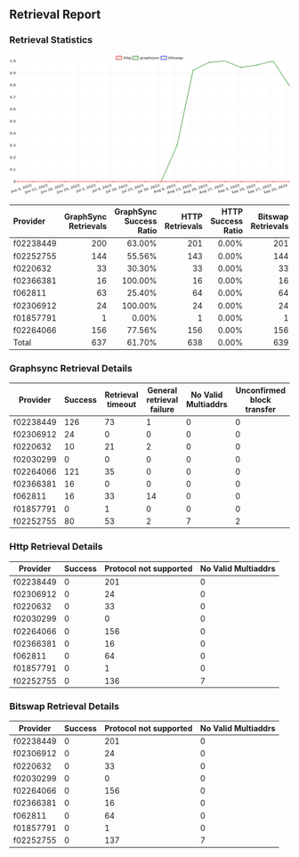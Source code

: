 ## Retrieval Report
### Retrieval Statistics
<img src="https://raw.githubusercontent.com/data-preservation-programs/filplus-checker-assets/main/filecoin-project/filecoin-plus-large-datasets/issues/1561/1696136767434.png"/>

| Provider  | GraphSync Retrievals | GraphSync Success Ratio | HTTP Retrievals | HTTP Success Ratio | Bitswap Retrievals | Bitswap Success Ratio |
| :-------- | -------------------: | ----------------------: | --------------: | -----------------: | -----------------: | --------------------: |
| f02238449 |                  200 |                  63.00% |             201 |              0.00% |                201 |                 0.00% |
| f02252755 |                  144 |                  55.56% |             143 |              0.00% |                144 |                 0.00% |
| f0220632  |                   33 |                  30.30% |              33 |              0.00% |                 33 |                 0.00% |
| f02366381 |                   16 |                 100.00% |              16 |              0.00% |                 16 |                 0.00% |
| f062811   |                   63 |                  25.40% |              64 |              0.00% |                 64 |                 0.00% |
| f02306912 |                   24 |                 100.00% |              24 |              0.00% |                 24 |                 0.00% |
| f01857791 |                    1 |                   0.00% |               1 |              0.00% |                  1 |                 0.00% |
| f02264066 |                  156 |                  77.56% |             156 |              0.00% |                156 |                 0.00% |
| Total     |                  637 |                  61.70% |             638 |              0.00% |                639 |                 0.00% |

### Graphsync Retrieval Details
| Provider  | Success | Retrieval timeout | General retrieval failure | No Valid Multiaddrs | Unconfirmed block transfer |
| --------- | ------- | ----------------- | ------------------------- | ------------------- | -------------------------- |
| f02238449 | 126     | 73                | 1                         | 0                   | 0                          |
| f02306912 | 24      | 0                 | 0                         | 0                   | 0                          |
| f0220632  | 10      | 21                | 2                         | 0                   | 0                          |
| f02030299 | 0       | 0                 | 0                         | 0                   | 0                          |
| f02264066 | 121     | 35                | 0                         | 0                   | 0                          |
| f02366381 | 16      | 0                 | 0                         | 0                   | 0                          |
| f062811   | 16      | 33                | 14                        | 0                   | 0                          |
| f01857791 | 0       | 1                 | 0                         | 0                   | 0                          |
| f02252755 | 80      | 53                | 2                         | 7                   | 2                          |

### Http Retrieval Details
| Provider  | Success | Protocol not supported | No Valid Multiaddrs |
| --------- | ------- | ---------------------- | ------------------- |
| f02238449 | 0       | 201                    | 0                   |
| f02306912 | 0       | 24                     | 0                   |
| f0220632  | 0       | 33                     | 0                   |
| f02030299 | 0       | 0                      | 0                   |
| f02264066 | 0       | 156                    | 0                   |
| f02366381 | 0       | 16                     | 0                   |
| f062811   | 0       | 64                     | 0                   |
| f01857791 | 0       | 1                      | 0                   |
| f02252755 | 0       | 136                    | 7                   |

### Bitswap Retrieval Details
| Provider  | Success | Protocol not supported | No Valid Multiaddrs |
| --------- | ------- | ---------------------- | ------------------- |
| f02238449 | 0       | 201                    | 0                   |
| f02306912 | 0       | 24                     | 0                   |
| f0220632  | 0       | 33                     | 0                   |
| f02030299 | 0       | 0                      | 0                   |
| f02264066 | 0       | 156                    | 0                   |
| f02366381 | 0       | 16                     | 0                   |
| f062811   | 0       | 64                     | 0                   |
| f01857791 | 0       | 1                      | 0                   |
| f02252755 | 0       | 137                    | 7                   |
